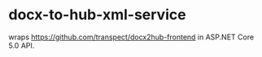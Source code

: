 # docx-to-hub-xml-service
wraps https://github.com/transpect/docx2hub-frontend in ASP.NET Core 5.0 API.
